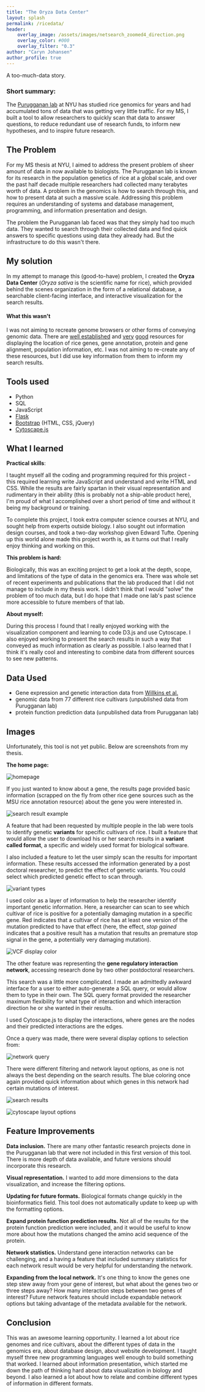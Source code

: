 ```yaml
---
title: "The Oryza Data Center"
layout: splash
permalink: /ricedata/
header: 
    overlay_image: /assets/images/netsearch_zoomed4_direction.png
    overlay_color: #000
    overlay_filter: "0.3"
author: "Caryn Johansen"
author_profile: true
---
```


A too-much-data story.

### Short summary:

The [Purugganan lab](http://puruggananlab.bio.nyu.edu/) at NYU has studied rice genomics for years and had accumulated tons of data that was getting very little traffic. For my MS, I built a tool to allow researchers to quickly scan that data to answer questions, to reduce redundant use of research funds, to inform new hypotheses, and to inspire future research.

## The Problem

For my MS thesis at NYU, I aimed to address the present problem of sheer amount of data in now available to biologists. The Purugganan lab is known for its research in the population genetics of rice at a global scale, and over the past half decade multiple researchers had collected many terabytes worth of data. A problem in the genomics is how to search through this, and how to present data at such a massive scale. Addressing this problem requires an understanding of systems and database management, programming, and information presentation and design.

The problem the Purugganan lab faced was that they simply had too much data. They wanted to search through their collected data and find quick answers to specific questions using data they already had. But the infrastructure to do this wasn't there.

## My solution

In my attempt to manage this (good-to-have) problem, I created the __Oryza Data Center__ (_Oryza sativa_ is the scientific name for rice), which provided behind the scenes organization in the form of a relational database, a searchable client-facing interface, and interactive visualization for the search results.

#### What this wasn't

I was not aiming to recreate genome browsers or other forms of conveying genomic data. There are [well established](http://rice.plantbiology.msu.edu/) and [very](https://shigen.nig.ac.jp/rice/oryzabase/) [good](http://rice.plantbiology.msu.edu/cgi-bin/gbrowse/rice/) resources for displaying the location of rice genes, gene annotation, protein and gene alignment, population information, etc. I was not aiming to re-create any of these resources, but I did use key information from them to inform my search results.

## Tools used

- Python
- SQL
- JavaScript
- [Flask](http://flask.pocoo.org/docs/0.12/)
- [Bootstrap](https://getbootstrap.com/) (HTML, CSS, jQuery)
- [Cytoscape.js](http://www.cytoscape.org/)

## What I learned

__Practical skills__:

I taught myself all the coding and programming required for this project - this required learning write JavaScript and understand and write HTML and CSS. While the results are fairly spartan in their visual representation and rudimentary in their ability (this is probably not a ship-able product here), I'm proud of what I accomplished over a short period of time and without it being my background or training.

To complete this project, I took extra computer science courses at NYU, and sought help from experts outside biology. I also sought out information design courses, and took a two-day workshop given Edward Tufte. Opening up this world alone made this project worth is, as it turns out that I really enjoy thinking and working on this.

__This problem is hard:__

Biologically, this was an exciting project to get a look at the depth, scope, and limitations of the type of data in the genomics era. There was whole set of recent experiments and publications that the lab produced that I did not manage to include in my thesis work. I didn't think that I would "solve" the problem of too much data, but I do hope that I made one lab's past science more accessible to future members of that lab.

__About myself:__

During this process I found that I really enjoyed working with the visualization component and learning to code D3.js and use Cytoscape. I also enjoyed working to present the search results in such a way that conveyed as much information as clearly as possible. I also learned that I think it's really cool and interesting to combine data from different sources to see new patterns.

## Data Used

* Gene expression and genetic interaction data from [Willkins et al.](http://www.plantcell.org/content/early/2016/09/21/tpc.16.00158)
* genomic data from 77 different rice cultivars (unpublished data from Purugganan lab)
* protein function prediction data (unpublished data from Purugganan lab)

## Images

Unfortunately, this tool is not yet public. Below are screenshots from my thesis.

__The home page:__

![homepage](/assets/images/home_page.png)

If you just wanted to know about a gene, the results page provided basic information (scrapped on the fly from other rice gene sources such as the MSU rice annotation resource) about the gene you were interested in.

![search result example](/assets/images/genesearch_initial_results.png)

A feature that had been requested by multiple people in the lab were tools to identify genetic __variants__ for specific cultivars of rice. I built a feature that would allow the user to download his or her search results in a __variant called format__, a specific and widely used format for biological software.

I also included a feature to let the user simply scan the results for important information. These results accessed the information generated by a post doctoral researcher, to predict the effect of genetic variants. You could select which predicted genetic effect to scan through.


![variant types](/assets/images/genesearch_snpeff_selection.png)

I used color as a layer of information to help the researcher identify important genetic information. Here, a researcher can scan to see which cultivar of rice is positive for a potentially damaging mutation in a specific gene. Red indicates that a cultivar of rice has at least one version of the mutation predicted to have that effect (here, the effect, _stop gained_ indicates that a positive result has a mutation that results an premature stop signal in the gene, a potentially very damaging mutation).

![VCF display color](/assets/images/genesearch_results_display.png)

The other feature was representing the __gene regulatory interaction network__, accessing research done by two other postdoctoral researchers.

This search was a little more complicated. I made an admittedly awkward interface for a user to either auto-generate a SQL query, or would allow them to type in their own. The SQL query format provided the researcher maximum flexibility for what type of interaction and which interaction direction he or she wanted in their results.

I used Cytoscape.js to display the interactions, where genes are the nodes and their predicted interactions are the edges. 

Once a query was made, there were several display options to selection from:

![network query](/assets/images/net_search_snpeff_selection.png)

There were different filtering and network layout options, as one is not always the best depending on the search results. The blue coloring once again provided quick information about which genes in this network had certain mutations of interest.

![search results](/assets/images/cytoscape_layoutoptions.png)

![cytoscape layout options](/assets/images/net_search_net_table.png)

## Feature Improvements

__Data inclusion.__ There are many other fantastic research projects done in the Purugganan lab that were not included in this first version of this tool. There is more depth of data available, and future versions should incorporate this research.

__Visual representation.__ I wanted to add more dimensions to the data visualization, and increase the filtering options. 

__Updating for future formats.__ Biological formats change quickly in the bioinformatics field. This tool does not automatically update to keep up with the formatting options.

__Expand protein function prediction results.__ Not all of the results for the protein function prediction were included, and it would be useful to know more about how the mutations changed the amino acid sequence of the protein.

__Network statistics.__ Understand gene interaction networks can be challenging, and a having a feature that included summary statistics for each network result would be very helpful for understanding the network.

__Expanding from the local network.__ It's one thing to know the genes one step stew away from your gene of interest, but what about the genes two or three steps away? How many interaction steps between two genes of interest? Future network features should include expandable network options but taking advantage of the metadata available for the network.

## Conclusion

This was an awesome learning opportunity. I learned a lot about rice genomes and rice cultivars, about the different types of data in the genomics era, about database design, about website development. I taught myself three new programming languages well enough to build something that worked. I learned about information presentation, which started me down the path of thinking hard about data visualization in biology and beyond. I also learned a lot about how to relate and combine different types of information in different formats.


